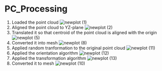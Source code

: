# PC_Processing

1. Loaded the point cloud
  ![newplot (1)](https://github.com/pjd8296/PC_Processing/assets/61617528/57e10dbd-d3e9-460d-940b-c41a1280d6b0)
2. Aligned the point cloud to YZ-plane
   ![newplot (2)](https://github.com/pjd8296/PC_Processing/assets/61617528/500a7d8a-6c96-43f8-a5c0-520b0bef3a09)
3. Translated it so that centroid of the point cloud is aligned with the origin
   ![newplot (5)](https://github.com/pjd8296/PC_Processing/assets/61617528/53daedd7-b2d5-4160-8f13-00cf179acd23)
4. Converted it into mesh
![newplot (8)](https://github.com/pjd8296/PC_Processing/assets/61617528/76d04f73-0f45-4bd1-9a4a-a02aa055e962)
5. Applied random tranformation to the original point cloud
![newplot (11)](https://github.com/pjd8296/PC_Processing/assets/61617528/e462e7d9-8abb-4a36-972c-54bee404e7e4)
6. Applied the orientation algorithm
![newplot (12)](https://github.com/pjd8296/PC_Processing/assets/61617528/b4a8127f-7a2b-43dc-a56e-9176c30b2384)
7. Applied the transformation algorithm
![newplot (13)](https://github.com/pjd8296/PC_Processing/assets/61617528/46997595-4531-4286-9d5a-68ef1533ec29)
8. Converted it to mesh
   ![newplot (10)](https://github.com/pjd8296/PC_Processing/assets/61617528/dc187251-0a84-4bc7-8332-2641628dc956)
